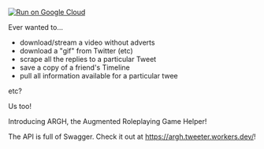 [![Run on Google Cloud](https://deploy.cloud.run/button.svg)](https://deploy.cloud.run)

Ever wanted to...

 * download/stream a video without adverts
 * download a "gif" from Twitter (etc)
 * scrape all the replies to a particular Tweet
 * save a copy of a friend's Timeline
 * pull all information available for a particular twee

etc?

Us too!

Introducing ARGH, the Augmented Roleplaying Game Helper!

The API is full of Swagger. Check it out at https://argh.tweeter.workers.dev/!
